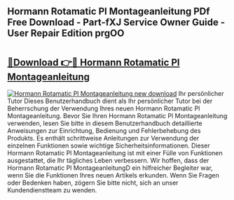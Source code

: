## Hormann Rotamatic Pl Montageanleitung PDf Free Download - Part-fXJ Service Owner Guide - User Repair Edition prgOO

# <h2><a href="http://df7py9d.blite.top/?on=Hormann+Rotamatic+Pl+Montageanleitung">🔗Download 👉🔴 Hormann Rotamatic Pl Montageanleitung</a></h2>

[![Hormann Rotamatic Pl Montageanleitung new download](https://i.imgur.com/lujVjoI.png)](http://df7py9d.blite.top/?on=Hormann+Rotamatic+Pl+Montageanleitung)
Ihr persönlicher Tutor Dieses Benutzerhandbuch dient als Ihr persönlicher Tutor bei der Beherrschung der Verwendung Ihres neuen Hormann Rotamatic Pl Montageanleitung. Bevor Sie Ihren Hormann Rotamatic Pl Montageanleitung verwenden, lesen Sie bitte in diesem Benutzerhandbuch detaillierte Anweisungen zur Einrichtung, Bedienung und Fehlerbehebung des Produkts. Es enthält schrittweise Anleitungen zur Verwendung der einzelnen Funktionen sowie wichtige Sicherheitsinformationen. Dieser Hormann Rotamatic Pl Montageanleitung ist mit einer Fülle von Funktionen ausgestattet, die Ihr tägliches Leben verbessern. Wir hoffen, dass der Hormann Rotamatic Pl MontageanleitungD ein hilfreicher Begleiter war, wenn Sie die Funktionen Ihres neuen Artikels erkunden. Wenn Sie Fragen oder Bedenken haben, zögern Sie bitte nicht, sich an unser Kundendienstteam zu wenden.
